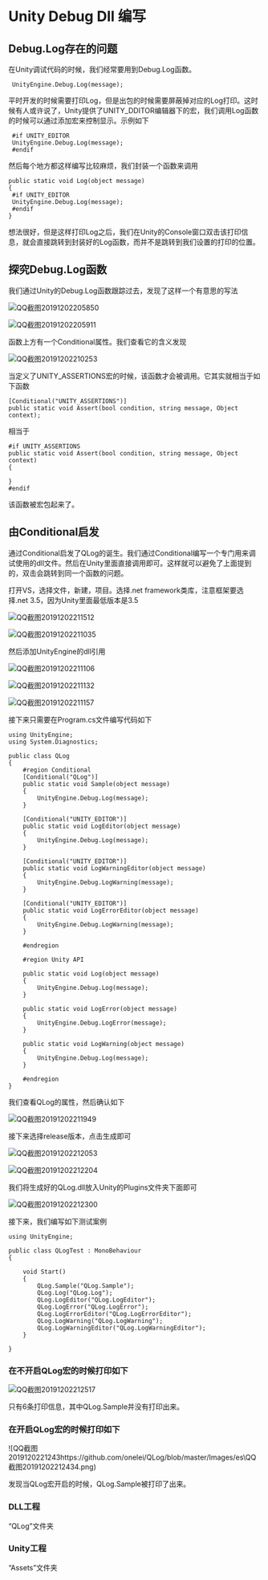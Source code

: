 # Unity Debug Dll 编写

## Debug.Log存在的问题

在Unity调试代码的时候，我们经常要用到Debug.Log函数。

```
 UnityEngine.Debug.Log(message);
```

平时开发的时候需要打印Log，但是出包的时候需要屏蔽掉对应的Log打印。这时候有人或许说了，Unity提供了UNITY_DDITOR编辑器下的宏，我们调用Log函数的时候可以通过添加宏来控制显示。示例如下

```
 #if UNITY_EDITOR
 UnityEngine.Debug.Log(message);
 #endif
```

然后每个地方都这样编写比较麻烦，我们封装一个函数来调用

```
public static void Log(object message)
{
 #if UNITY_EDITOR
 UnityEngine.Debug.Log(message);
 #endif
}
```

想法很好，但是这样打印Log之后，我们在Unity的Console窗口双击该打印信息，就会直接跳转到封装好的Log函数，而并不是跳转到我们设置的打印的位置。

## 探究Debug.Log函数

我们通过Unity的Debug.Log函数跟踪过去，发现了这样一个有意思的写法

![QQ截图20191202205850](https://github.com/onelei/QLog/blob/master/Images/QQ截图20191202205850.png)

![QQ截图20191202205911](https://github.com/onelei/QLog/blob/master/Images/QQ截图20191202205911.png)

函数上方有一个Conditional属性。我们查看它的含义发现

![QQ截图20191202210253](https://github.com/onelei/QLog/blob/master/Images/QQ截图20191202210253.png)

当定义了UNITY_ASSERTIONS宏的时候，该函数才会被调用。它其实就相当于如下函数

```
[Conditional("UNITY_ASSERTIONS")]
public static void Assert(bool condition, string message, Object context);
```

相当于

```
#if UNITY_ASSERTIONS
public static void Assert(bool condition, string message, Object context)
{
 
}
#endif
```

该函数被宏包起来了。

## 由Conditional启发

通过Conditional启发了QLog的诞生。我们通过Conditional编写一个专门用来调试使用的dll文件。然后在Unity里面直接调用即可。这样就可以避免了上面提到的，双击会跳转到同一个函数的问题。

打开VS，选择文件，新建，项目。选择.net framework类库，注意框架要选择.net 3.5，因为Unity里面最低版本是3.5

![QQ截图20191202211512](https://github.com/onelei/QLog/blob/master/Images/QQ截图20191202211512.png)

![QQ截图20191202211035](https://github.com/onelei/QLog/blob/master/Images/QQ截图20191202211035.png)

然后添加UnityEngine的dll引用

![QQ截图20191202211106](https://github.com/onelei/QLog/blob/master/Images/QQ截图20191202211106.png)



![QQ截图20191202211132](https://github.com/onelei/QLog/blob/master/Images/QQ截图20191202211132.png)

![QQ截图20191202211157](https://github.com/onelei/QLog/blob/master/Images/QQ截图20191202211157.png)

接下来只需要在Program.cs文件编写代码如下

```
using UnityEngine;
using System.Diagnostics;

public class QLog
{
    #region Conditional
    [Conditional("QLog")]
    public static void Sample(object message)
    {
        UnityEngine.Debug.Log(message);
    }

    [Conditional("UNITY_EDITOR")]
    public static void LogEditor(object message)
    {
        UnityEngine.Debug.Log(message);
    }

    [Conditional("UNITY_EDITOR")]
    public static void LogWarningEditor(object message)
    {
        UnityEngine.Debug.LogWarning(message);
    }

    [Conditional("UNITY_EDITOR")]
    public static void LogErrorEditor(object message)
    {
        UnityEngine.Debug.LogWarning(message);
    }

    #endregion

    #region Unity API

    public static void Log(object message)
    {
        UnityEngine.Debug.Log(message);
    }

    public static void LogError(object message)
    {
        UnityEngine.Debug.LogError(message);
    }

    public static void LogWarning(object message)
    {
        UnityEngine.Debug.Log(message);
    }

    #endregion
}

```

我们查看QLog的属性，然后确认如下

![QQ截图20191202211949](https://github.com/onelei/QLog/blob/master/Images/QQ截图20191202211949.png)

接下来选择release版本，点击生成即可

![QQ截图20191202212053](https://github.com/onelei/QLog/blob/master/Images/QQ截图20191202212053.png)

![QQ截图20191202212204](https://github.com/onelei/QLog/blob/master/Images/QQ截图20191202212204.png)

我们将生成好的QLog.dll放入Unity的Plugins文件夹下面即可

![QQ截图20191202212300](https://github.com/onelei/QLog/blob/master/Images/QQ截图20191202212300.png)

接下来，我们编写如下测试案例

```
using UnityEngine;

public class QLogTest : MonoBehaviour
{

    void Start()
    {
        QLog.Sample("QLog.Sample");
        QLog.Log("QLog.Log");
        QLog.LogEditor("QLog.LogEditor");
        QLog.LogError("QLog.LogError");
        QLog.LogErrorEditor("QLog.LogErrorEditor");
        QLog.LogWarning("QLog.LogWarning");
        QLog.LogWarningEditor("QLog.LogWarningEditor");
    }

}
```

### 在不开启QLog宏的时候打印如下

![QQ截图20191202212517](https://github.com/onelei/QLog/blob/master/Images/QQ截图20191202212517.png)

只有6条打印信息，其中QLog.Sample并没有打印出来。

### 在开启QLog宏的时候打印如下

![QQ截图2019120221243https://github.com/onelei/QLog/blob/master/Images/es\QQ截图20191202212434.png)

发现当QLog宏开启的时候，QLog.Sample被打印了出来。



### DLL工程

“QLog”文件夹



### Unity工程

“Assets”文件夹

